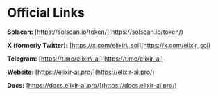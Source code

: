 # Official Links

**Solscan:** [https://solscan.io/token/](https://solscan.io/token/)

**X (formerly Twitter):** [https://x.com/elixir\_sol](https://x.com/elixir_sol)

**Telegram:** [https://t.me/elixir\_ai](https://t.me/elixir_ai)

**Website:** [https://elixir-ai.pro/](https://elixir-ai.pro/)


**Docs:** [https://docs.elixir-ai.pro/](https://docs.elixir-ai.pro/)
